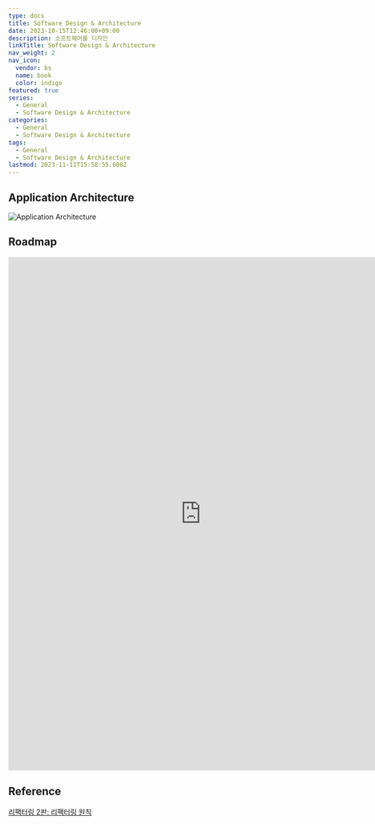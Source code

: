 ```yaml
---
type: docs
title: Software Design & Architecture
date: 2023-10-15T12:46:00+09:00
description: 소프트웨어를 디자인
linkTitle: Software Design & Architecture
nav_weight: 2
nav_icon:
  vendor: bs
  name: book
  color: indigo
featured: true
series:
  - General
  - Software Design & Architecture
categories:
  - General
  - Software Design & Architecture
tags:
  - General
  - Software Design & Architecture
lastmod: 2023-11-11T15:58:55.608Z
---
```


## Application Architecture

![Application Architecture](/notes/service-architecture.jpg#center)

## Roadmap

<p align="center">
<iframe width="768" height="1024" src="https://roadmap.sh/software-design-architecture?s=652b754df43a58c923ce9d26" frameborder="0" allow="accelerometer; autoplay; encrypted-media; gyroscope; picture-in-picture" allowfullscreen></iframe>
</p>

## Reference

[리팩터링 2판: 리팩터링 원칙](https://jusths.tistory.com/182?category=941866)
